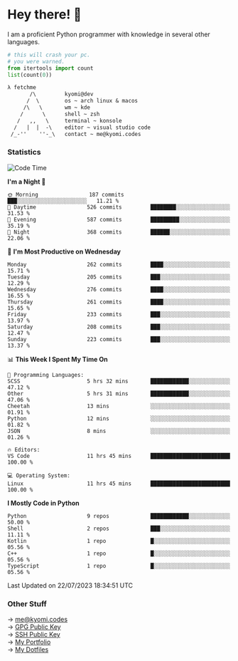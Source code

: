 # Hey there! 👋

I am a proficient Python programmer with knowledge in several other languages.

```py
# this will crash your pc.
# you were warned.
from itertools import count
list(count(0))
```

```txt
λ fetchme
       /\         kyomi@dev
      /  \        os ~ arch linux & macos
     /\   \       wm ~ kde
    /      \      shell ~ zsh
   /   ,,   \     terminal ~ konsole
  /   |  |  -\    editor ~ visual studio code
 /_-''    ''-_\   contact ~ me@kyomi.codes
```

### Statistics
<!--START_SECTION:waka-->
![Code Time](http://img.shields.io/badge/Code%20Time-265%20hrs%2020%20mins-blue)

**I'm a Night 🦉** 

```text
🌞 Morning                187 commits         ███░░░░░░░░░░░░░░░░░░░░░░   11.21 % 
🌆 Daytime                526 commits         ████████░░░░░░░░░░░░░░░░░   31.53 % 
🌃 Evening                587 commits         █████████░░░░░░░░░░░░░░░░   35.19 % 
🌙 Night                  368 commits         ██████░░░░░░░░░░░░░░░░░░░   22.06 % 
```
📅 **I'm Most Productive on Wednesday** 

```text
Monday                   262 commits         ████░░░░░░░░░░░░░░░░░░░░░   15.71 % 
Tuesday                  205 commits         ███░░░░░░░░░░░░░░░░░░░░░░   12.29 % 
Wednesday                276 commits         ████░░░░░░░░░░░░░░░░░░░░░   16.55 % 
Thursday                 261 commits         ████░░░░░░░░░░░░░░░░░░░░░   15.65 % 
Friday                   233 commits         ███░░░░░░░░░░░░░░░░░░░░░░   13.97 % 
Saturday                 208 commits         ███░░░░░░░░░░░░░░░░░░░░░░   12.47 % 
Sunday                   223 commits         ███░░░░░░░░░░░░░░░░░░░░░░   13.37 % 
```


📊 **This Week I Spent My Time On** 

```text
💬 Programming Languages: 
SCSS                     5 hrs 32 mins       ████████████░░░░░░░░░░░░░   47.12 % 
Other                    5 hrs 31 mins       ████████████░░░░░░░░░░░░░   47.06 % 
Cheetah                  13 mins             ░░░░░░░░░░░░░░░░░░░░░░░░░   01.91 % 
Python                   12 mins             ░░░░░░░░░░░░░░░░░░░░░░░░░   01.82 % 
JSON                     8 mins              ░░░░░░░░░░░░░░░░░░░░░░░░░   01.26 % 

🔥 Editors: 
VS Code                  11 hrs 45 mins      █████████████████████████   100.00 % 

💻 Operating System: 
Linux                    11 hrs 45 mins      █████████████████████████   100.00 % 
```

**I Mostly Code in Python** 

```text
Python                   9 repos             ████████████░░░░░░░░░░░░░   50.00 % 
Shell                    2 repos             ███░░░░░░░░░░░░░░░░░░░░░░   11.11 % 
Kotlin                   1 repo              █░░░░░░░░░░░░░░░░░░░░░░░░   05.56 % 
C++                      1 repo              █░░░░░░░░░░░░░░░░░░░░░░░░   05.56 % 
TypeScript               1 repo              █░░░░░░░░░░░░░░░░░░░░░░░░   05.56 % 
```




 Last Updated on 22/07/2023 18:34:51 UTC
<!--END_SECTION:waka-->

### Other Stuff

→ [me@kyomi.codes](mailto:me@kyomi.codes)\
→ [GPG Public Key](https://github.com/bitterteriyaki.gpg)\
→ [SSH Public Key](https://github.com/bitterteriyaki.keys)\
→ [My Portfolio](https://kyomi.codes)\
→ [My Dotfiles](https://github.com/bitterteriyaki/dotfiles)
